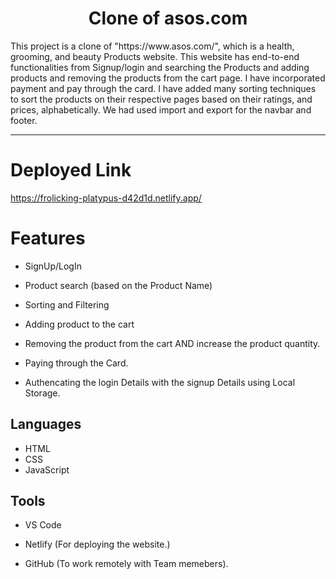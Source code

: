 <h1 align="center">Clone of asos.com</h1>
This project is a clone of "https://www.asos.com/", which is a health, grooming, and beauty Products website.
This website has end-to-end functionalities from Signup/login and searching the Products and adding products and removing the products from the cart page. I have incorporated payment and pay through the card. I have added many sorting techniques to sort the products on their respective pages based on their ratings, and prices, alphabetically. We had used import and export for the navbar and footer.
<hr>

# Deployed Link 

https://frolicking-platypus-d42d1d.netlify.app/

# Features

* SignUp/LogIn
 
* Product search (based on the Product Name)

* Sorting and Filtering

* Adding product to the cart 

* Removing  the product from the cart AND  increase the product quantity.

* Paying through the Card. 

* Authencating the login Details with the signup Details using Local Storage.

## Languages

* HTML
* CSS
* JavaScript

## Tools

* VS Code

* Netlify (For deploying the website.)

* GitHub (To work remotely with Team memebers).
